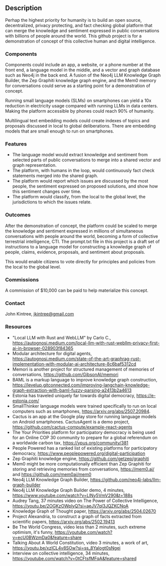 ## Description
Perhap the highest priority for humanity is to build an open source, decentralized, privacy protecting, and fact checking global platform that can merge the knowledge and sentiment expressed in public conversations with billions of people around the world. This github project is for a demonstration of concept of this collective human and digital intelligence.

### Components
Components could include an app, a website, or a phone number at the front end, a language model in the middle, and a vector and graph database such as Neo4j in the back end. A fusion of the Neo4j LLM Knowledge Graph Builder, the Zep Graphiti knowledge graph engine, and the Mem0 memory for conversations could serve as a starting point for a demonstration of concept. 

Running small language models (SLMs) on smartphones can yield a 10x reduction in electricity usage compared with running LLMs in data centers. Making the platform accessible by phones could reach 90% of humanity. 

Multilingual text embedding models could create indexes of topics and proposals discussed in local to global deliberations. There are embedding models that are small enough to run on smartphones. 
### Features
* The language model would extract knowledge and sentiment from selected parts of public conversations to merge into a shared vector and graph representation.
* The platform, with humans in the loop, would continuously fact check statements merged into the shared graph.
* The platform would report which issues are discussed by the most people, the sentiment expressed on proposed solutions, and show how this sentiment changes over time.
* The platform would classify, from the local to the global level, the jurisdictions to which the issues relate.
### Outcomes
After the demonstration of concept, the platform could be scaled to merge the knowledge and sentiment expressed in millions of simultaneous conversations with people around the world, becoming a form of collective terrestrial intelligence, CTI. The prompt.txt file in this project is a draft set of instructions to a language model for constructing a knowledge graph of people, claims, evidence, proposals, and sentiment about proposals.

This would enable citizens to vote directly for principles and policies from the local to the global level. 
### Commissions
A commission of $10,000 can be paid to help materialize this concept. 
### Contact
John Kintree, jkintree@gmail.com
### Resources
* "Local LLM with Rust and WebLLM" by Carlo C., https://autognosi.medium.com/local-llm-with-rust-webllm-privacy-first-ai-in-browser-028903f84365
* Modular architecture for digital agents, https://autognosi.medium.com/state-of-the-art-graphrag-rust-implementation-with-modular-ai-architecture-8c6baf5312cd
* Memori is another project for structured management of memories of conversations, https://github.com/GibsonAI/memori
* BAML is a markup language to improve knowledge graph construction, https://levelup.gitconnected.com/improving-langchain-knowledge-graph-extraction-with-baml-fuzzy-parsing-a2413b2a4613
* Estonia has traveled uniquely far towards digital democracy, https://e-estonia.com/
* SmallThinker language models were trained specifically to run on local computers such as smartphones, https://arxiv.org/abs/2507.20984.
* Cactus is an app at the Google play store for running language models on Android smartphones. CactusAgent is a demo project, https://github.com/cactus-compute/example-react-agents
* The Your Priorities platform for participatory democracy is being used for an Online COP 30 community to prepare for a global referendum on a worldwide carbon tax, https://ypus.org/community/381
* People Powered has a ranked list of existing platforms for participatory democracy, https://www.peoplepowered.org/digital-participation
* Zep Graphiti knowledge engine, https://github.com/getzep/graphiti
* Mem0 might be more computationally efficient than Zep Graphiti for storing and retrieving memories from conversations, https://mem0.ai/ and https://github.com/mem0ai/mem0
* Neo4j LLM Knowledge Graph Builder, https://github.com/neo4j-labs/llm-graph-builder
* Neo4j LLM Knowledge Graph Builder demo, 4 minutes, https://www.youtube.com/watch?v=LlNy5VmV290&t=188s
* Audrey Tang, 37 minutes video on The Power of Collective Intelligence, https://youtu.be/2OGKzOWplyQ?si=aeJV7ql3JQZKCNoA
* Knowledge Graph of Thought paper, https://arxiv.org/abs/2504.02670
* Project Alexandria, to construct a graph of facts extracted from scientific papers, https://arxiv.org/abs/2502.19413
* Be The World Congress, video less than 2 minutes, such extreme optimism, it's funny, https://youtube.com/watch?v=ecU0BWzmDa0&feature=share
* Talking About A World Constitution, video 3 minutes, a work of art, https://youtu.be/xzICL4v8SOw?si=ss_8YaIogt0sNgei
* Interview on collective intelligence, 34 minutes, https://youtube.com/watch?v=0tCFtsfMFqA&feature=shared
  <!---
Jkintree2/Jkintree2 is a ✨ special ✨ repository because its `README.md` (this file) appears on your GitHub profile.
You can click the Preview link to take a look at your changes.
--->
